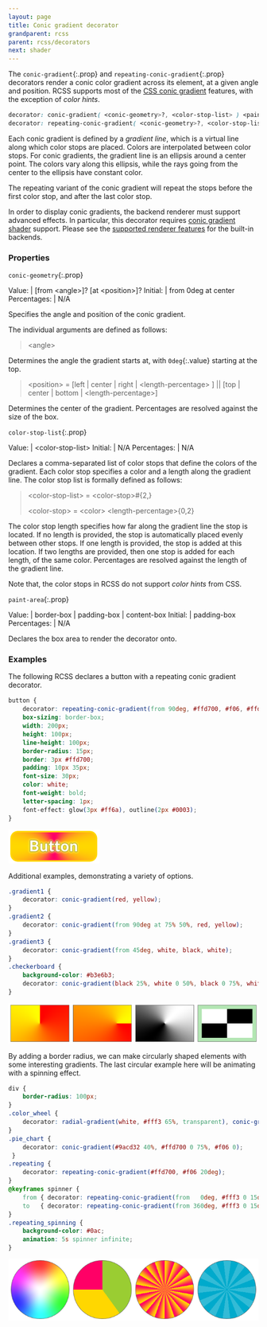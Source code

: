```yaml
---
layout: page
title: Conic gradient decorator
grandparent: rcss
parent: rcss/decorators
next: shader
---
```


The `conic-gradient`{:.prop} and `repeating-conic-gradient`{:.prop} decorators render a conic color gradient across its element, at a given angle and position. RCSS supports most of the [CSS conic gradient](https://drafts.csswg.org/css-images-4/#conic-gradients) features, with the exception of *color hints*.

```css
decorator: conic-gradient( <conic-geometry>?, <color-stop-list> ) <paint-area>?;
decorator: repeating-conic-gradient( <conic-geometry>?, <color-stop-list> ) <paint-area>?;
```

Each conic gradient is defined by a *gradient line*, which is a virtual line along which color stops are placed. Colors are interpolated between color stops. For conic gradients, the gradient line is an ellipsis around a center point. The colors vary along this ellipsis, while the rays going from the center to the ellipsis have constant color.

The repeating variant of the conic gradient will repeat the stops before the first color stop, and after the last color stop.

In order to display conic gradients, the backend renderer must support advanced effects. In particular, this decorator requires [conic gradient shader](../../cpp_manual/interfaces/render.html#shaders) support. Please see the [supported renderer features](https://github.com/mikke89/RmlUi?tab=readme-ov-file#renderers) for the built-in backends.


### Properties

`conic-geometry`{:.prop}

Value: | \[from \<angle\>\]? \[at \<position\>\]?
Initial: | from 0deg at center
Percentages: | N/A

Specifies the angle and position of the conic gradient.

The individual arguments are defined as follows:

> \<angle\>

Determines the angle the gradient starts at, with `0deg`{:.value} starting at the top.

> \<position\> = \[left \| center \| right \| \<length-percentage\> \] <span class="prop-def-symbol" title="one or more options must occur">\|\|</span> \[top \| center \| bottom \| \<length-percentage\>\]

Determines the center of the gradient. Percentages are resolved against the size of the box.

`color-stop-list`{:.prop}

Value: | \<color-stop-list\>
Initial: | N/A
Percentages: | N/A

Declares a comma-separated list of color stops that define the colors of the gradient. Each color stop specifies a color and a length along the gradient line. The color stop list is formally defined as follows:

> \<color-stop-list\> = \<color-stop\><span class="prop-def-symbol" title="Two or more comma-separated occurrences">#{2,}</span>
>
> \<color-stop\> = \<color\> \<length-percentage\><span class="prop-def-symbol" title="zero to two space-separated occurrences">{0,2}</span>

The color stop length specifies how far along the gradient line the stop is located. If no length is provided, the stop is automatically placed evenly between other stops. If one length is provided, the stop is added at this location. If two lengths are provided, then one stop is added for each length, of the same color. Percentages are resolved against the length of the gradient line.

Note that, the color stops in RCSS do not support *color hints* from CSS.

`paint-area`{:.prop}

Value: | border-box \| padding-box \| content-box
Initial: | padding-box
Percentages: | N/A

Declares the box area to render the decorator onto.


### Examples

The following RCSS declares a button with a repeating conic gradient decorator.

```css
button {
    decorator: repeating-conic-gradient(from 90deg, #ffd700, #f06, #ffd700 180deg);
    box-sizing: border-box;
    width: 200px;
    height: 100px;
    line-height: 100px;
    border-radius: 15px;
    border: 3px #ffd700;
    padding: 10px 35px;
    font-size: 30px;
    color: white;
    font-weight: bold;
    letter-spacing: 1px;
    font-effect: glow(3px #ff6a), outline(2px #0003);
}
```

![Conic gradient button example](../../../assets/images/decorators/conic-gradient-button.png)

Additional examples, demonstrating a variety of options.

```css
.gradient1 {
    decorator: conic-gradient(red, yellow);
}
.gradient2 {
    decorator: conic-gradient(from 90deg at 75% 50%, red, yellow);
}
.gradient3 {
    decorator: conic-gradient(from 45deg, white, black, white);
}
.checkerboard {
    background-color: #b3e6b3;
    decorator: conic-gradient(black 25%, white 0 50%, black 0 75%, white 0) content-box;
}
```

![Conic gradient rectangular examples](../../../assets/images/decorators/conic-gradient-rectangular.png)

By adding a border radius, we can make circularly shaped elements with some interesting gradients. The last circular example here will be animating with a spinning effect.

```css
div {
  	border-radius: 100px;
}
.color_wheel {
    decorator: radial-gradient(white, #fff3 65%, transparent), conic-gradient(red, yellow, lime, aqua, blue, #f0f, red);
}
.pie_chart {
    decorator: conic-gradient(#9acd32 40%, #ffd700 0 75%, #f06 0);
 }
.repeating {
    decorator: repeating-conic-gradient(#ffd700, #f06 20deg);
}
@keyframes spinner {
    from { decorator: repeating-conic-gradient(from   0deg, #fff3 0 15deg, #fff0 0 30deg); }
    to   { decorator: repeating-conic-gradient(from 360deg, #fff3 0 15deg, #fff0 0 30deg); }
}
.repeating_spinning {
    background-color: #0ac;
    animation: 5s spinner infinite;
}
```

![Conic gradient circular examples](../../../assets/images/decorators/conic-gradient-circular.png)
